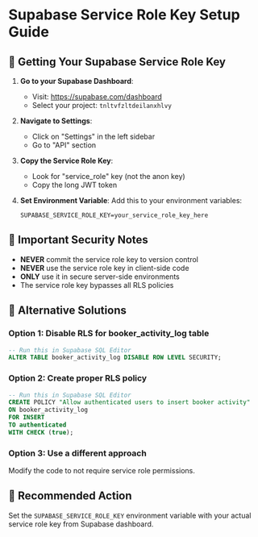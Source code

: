 # Supabase Service Role Key Setup Guide

## 🔑 Getting Your Supabase Service Role Key

1. **Go to your Supabase Dashboard**:
   - Visit: https://supabase.com/dashboard
   - Select your project: `tnltvfzltdeilanxhlvy`

2. **Navigate to Settings**:
   - Click on "Settings" in the left sidebar
   - Go to "API" section

3. **Copy the Service Role Key**:
   - Look for "service_role" key (not the anon key)
   - Copy the long JWT token

4. **Set Environment Variable**:
   Add this to your environment variables:
   ```
   SUPABASE_SERVICE_ROLE_KEY=your_service_role_key_here
   ```

## 🚨 Important Security Notes

- **NEVER** commit the service role key to version control
- **NEVER** use the service role key in client-side code
- **ONLY** use it in secure server-side environments
- The service role key bypasses all RLS policies

## 🔧 Alternative Solutions

### Option 1: Disable RLS for booker_activity_log table
```sql
-- Run this in Supabase SQL Editor
ALTER TABLE booker_activity_log DISABLE ROW LEVEL SECURITY;
```

### Option 2: Create proper RLS policy
```sql
-- Run this in Supabase SQL Editor
CREATE POLICY "Allow authenticated users to insert booker activity" 
ON booker_activity_log 
FOR INSERT 
TO authenticated 
WITH CHECK (true);
```

### Option 3: Use a different approach
Modify the code to not require service role permissions.

## 🎯 Recommended Action

Set the `SUPABASE_SERVICE_ROLE_KEY` environment variable with your actual service role key from Supabase dashboard.

